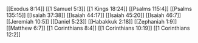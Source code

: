 [[Exodus 8:14]]
[[1 Samuel 5:3]]
[[1 Kings 18:24]]
[[Psalms 115:4]]
[[Psalms 135:15]]
[[Isaiah 37:38]]
[[Isaiah 44:17]]
[[Isaiah 45:20]]
[[Isaiah 46:7]]
[[Jeremiah 10:5]]
[[Daniel 5:23]]
[[Habakkuk 2:18]]
[[Zephaniah 1:9]]
[[Matthew 6:7]]
[[1 Corinthians 8:4]]
[[1 Corinthians 10:19]]
[[1 Corinthians 12:2]]
